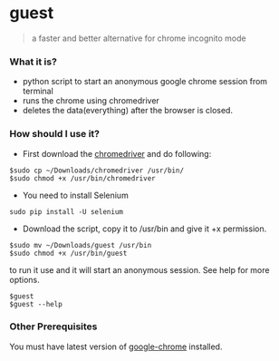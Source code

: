 # guest
>a faster and better alternative for chrome incognito mode

### What it is?
* python script to start an anonymous google chrome session from terminal
* runs the chrome using chromedriver
* deletes the data(everything) after the browser is closed.

### How should I use it?

* First download the  [chromedriver](https://chromedriver.storage.googleapis.com/index.html?path=2.28/) and do following:
```
$sudo cp ~/Downloads/chromedriver /usr/bin/
$sudo chmod +x /usr/bin/chromedriver
```
* You need to install Selenium
```
sudo pip install -U selenium
```
* Download the script, copy it to /usr/bin and give it +x permission.
```
$sudo mv ~/Downloads/guest /usr/bin
$sudo chmod +x /usr/bin/guest
```
to run it use and it will start an anonymous session.
See help for more options.
```
$guest
$guest --help
```

### Other Prerequisites
You must have latest version of [google-chrome](https://www.google.com/chrome/browser/desktop/index.html) installed.
